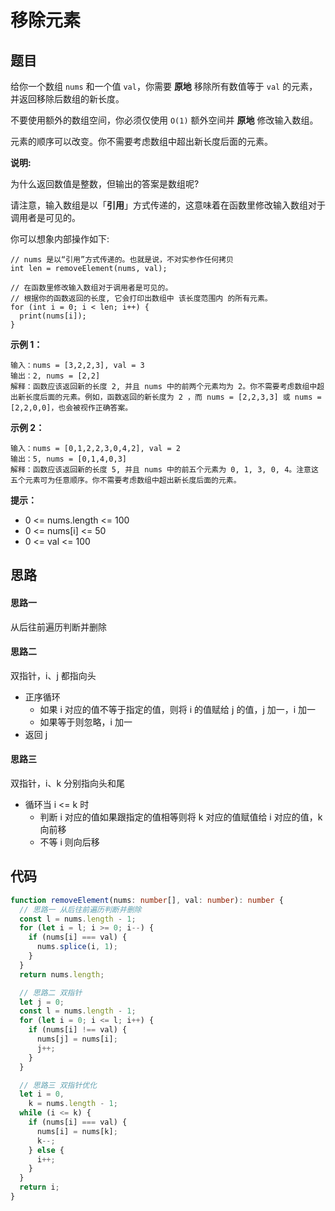 # 移除元素

## 题目

给你一个数组 `nums` 和一个值 `val`，你需要 **原地** 移除所有数值等于 `val` 的元素，并返回移除后数组的新长度。

不要使用额外的数组空间，你必须仅使用 `O(1)` 额外空间并 **原地** 修改输入数组。

元素的顺序可以改变。你不需要考虑数组中超出新长度后面的元素。

**说明:**

为什么返回数值是整数，但输出的答案是数组呢?

请注意，输入数组是以「**引用**」方式传递的，这意味着在函数里修改输入数组对于调用者是可见的。

你可以想象内部操作如下:

```
// nums 是以“引用”方式传递的。也就是说，不对实参作任何拷贝
int len = removeElement(nums, val);

// 在函数里修改输入数组对于调用者是可见的。
// 根据你的函数返回的长度, 它会打印出数组中 该长度范围内 的所有元素。
for (int i = 0; i < len; i++) {
  print(nums[i]);
}
```

**示例 1：**

```
输入：nums = [3,2,2,3], val = 3
输出：2, nums = [2,2]
解释：函数应该返回新的长度 2, 并且 nums 中的前两个元素均为 2。你不需要考虑数组中超出新长度后面的元素。例如，函数返回的新长度为 2 ，而 nums = [2,2,3,3] 或 nums = [2,2,0,0]，也会被视作正确答案。
```

**示例 2：**

```
输入：nums = [0,1,2,2,3,0,4,2], val = 2
输出：5, nums = [0,1,4,0,3]
解释：函数应该返回新的长度 5, 并且 nums 中的前五个元素为 0, 1, 3, 0, 4。注意这五个元素可为任意顺序。你不需要考虑数组中超出新长度后面的元素。
```

**提示：**

- 0 <= nums.length <= 100
- 0 <= nums[i] <= 50
- 0 <= val <= 100

## 思路

#### 思路一

从后往前遍历判断并删除

#### 思路二

双指针，i、j 都指向头

- 正序循环
  - 如果 i 对应的值不等于指定的值，则将 i 的值赋给 j 的值，j 加一，i 加一
  - 如果等于则忽略，i 加一
- 返回 j

#### 思路三

双指针，i、k 分别指向头和尾

- 循环当 i <= k 时
  - 判断 i 对应的值如果跟指定的值相等则将 k 对应的值赋值给 i 对应的值，k 向前移
  - 不等 i 则向后移

## 代码

```ts
function removeElement(nums: number[], val: number): number {
  // 思路一 从后往前遍历判断并删除
  const l = nums.length - 1;
  for (let i = l; i >= 0; i--) {
    if (nums[i] === val) {
      nums.splice(i, 1);
    }
  }
  return nums.length;

  // 思路二 双指针
  let j = 0;
  const l = nums.length - 1;
  for (let i = 0; i <= l; i++) {
    if (nums[i] !== val) {
      nums[j] = nums[i];
      j++;
    }
  }

  // 思路三 双指针优化
  let i = 0,
    k = nums.length - 1;
  while (i <= k) {
    if (nums[i] === val) {
      nums[i] = nums[k];
      k--;
    } else {
      i++;
    }
  }
  return i;
}
```
